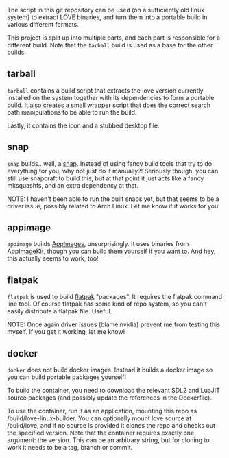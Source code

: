 The script in this git repository can be used (on a sufficiently old linux
system) to extract LÓVE binaries, and turn them into a portable build in
various different formats.

This project is split up into multiple parts, and each part is responsible for
a different build. Note that the `tarball` build is used as a base for the
other builds.

## tarball ##
`tarball` contains a build script that extracts the love version currently
installed on the system together with its dependencies to form a portable
build. It also creates a small wrapper script that does the correct search path
manipulations to be able to run the build.

Lastly, it contains the icon and a stubbed desktop file.

## snap ##
`snap` builds.. well, a [snap][]. Instead of using fancy build tools that try
to do everything for you, why not just do it manually?! Seriously though, you
can still use snapcraft to build this, but at that point it just acts like a
fancy mksquashfs, and an extra dependency at that.

NOTE: I haven't been able to run the built snaps yet, but that seems to be a
driver issue, possibly related to Arch Linux. Let me know if it works for you!

## appimage ##
`appimage` builds [AppImages][AppImage], unsurprisingly. It uses binaries from
[AppImageKit][], though you can build them yourself if you want to. And hey,
this actually seems to work, too!

## flatpak ##
`flatpak` is used to build [flatpak][] "packages". It requires the flatpak
command line tool. Of course flatpak has some kind of repo system, so you can't
easily distribute a flatpak file. Useful.

NOTE: Once again driver issues (blame nvidia) prevent me from testing this
myself. If you get it working, let me know!

## docker ##
`docker` does not build docker images. Instead it builds a docker image so you
can build portable packages yourself!

To build the container, you need to download the relevant SDL2 and LuaJIT
source packages (and possibly update the references in the Dockerfile).

To use the container, run it as an application, mounting this repo as
/build/love-linux-builder. You can optionally mount love source at /build/love,
and if no source is provided it clones the repo and checks out the specified
version. Note that the container requires exactly one argument: the version.
This can be an arbitrary string, but for cloning to work it needs to be a tag,
branch or commit.

[snap]: http://snapcraft.io/
[AppImage]: http://appimage.org/
[AppImageKit]: https://github.com/probonopd/AppImageKit
[flatpak]: http://flatpak.org/
